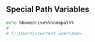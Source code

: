 

## Special Path Variables

```sh
echo %homedrive%%homepath%
#
# C:\Users\<current_username>
```



